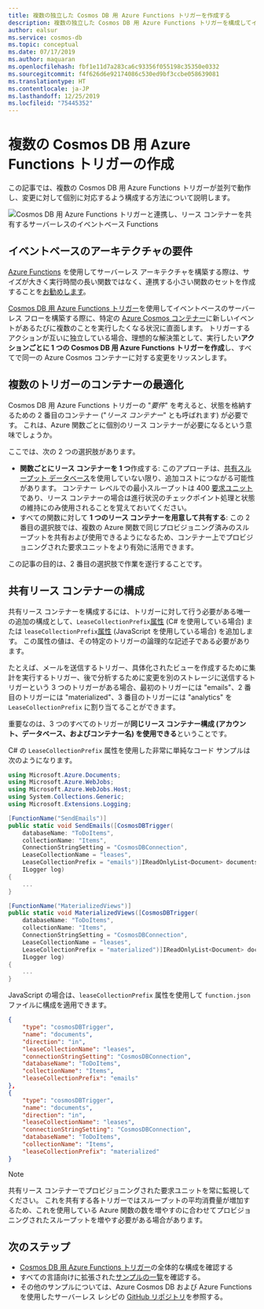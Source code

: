 ```yaml
---
title: 複数の独立した Cosmos DB 用 Azure Functions トリガーを作成する
description: 複数の独立した Cosmos DB 用 Azure Functions トリガーを構成してイベント駆動型のアーキテクチャを作成する方法について説明します。
author: ealsur
ms.service: cosmos-db
ms.topic: conceptual
ms.date: 07/17/2019
ms.author: maquaran
ms.openlocfilehash: fbf1e11d7a283ca6c93356f055198c35350e0332
ms.sourcegitcommit: f4f626d6e92174086c530ed9bf3ccbe058639081
ms.translationtype: HT
ms.contentlocale: ja-JP
ms.lasthandoff: 12/25/2019
ms.locfileid: "75445352"
---
```

# <a name="create-multiple-azure-functions-triggers-for-cosmos-db"></a>複数の Cosmos DB 用 Azure Functions トリガーの作成

この記事では、複数の Cosmos DB 用 Azure Functions トリガーが並列で動作し、変更に対して個別に対応するよう構成する方法について説明します。

![Cosmos DB 用 Azure Functions トリガーと連携し、リース コンテナーを共有するサーバーレスのイベントベース Functions](./media/change-feed-functions/multi-trigger.png)

## <a name="event-based-architecture-requirements"></a>イベントベースのアーキテクチャの要件

[Azure Functions](../azure-functions/functions-overview.md) を使用してサーバーレス アーキテクチャを構築する際は、サイズが大きく実行時間の長い関数ではなく、連携する小さい関数のセットを作成することを[お勧めします](../azure-functions/functions-best-practices.md#avoid-long-running-functions)。

[Cosmos DB 用 Azure Functions トリガー](./change-feed-functions.md)を使用してイベントベースのサーバーレス フローを構築する際に、特定の [Azure Cosmos コンテナー](./databases-containers-items.md#azure-cosmos-containers)に新しいイベントがあるたびに複数のことを実行したくなる状況に直面します。 トリガーするアクションが互いに独立している場合、理想的な解決策として、実行したい**アクションごとに 1 つの Cosmos DB 用 Azure Functions トリガーを作成**し、すべてで同一の Azure Cosmos コンテナーに対する変更をリッスンします。

## <a name="optimizing-containers-for-multiple-triggers"></a>複数のトリガーのコンテナーの最適化

Cosmos DB 用 Azure Functions トリガーの "*要件*" を考えると、状態を格納するための 2 番目のコンテナー ("*リース コンテナー*" とも呼ばれます) が必要です。 これは、Azure 関数ごとに個別のリース コンテナーが必要になるという意味でしょうか。

ここでは、次の 2 つの選択肢があります。

* **関数ごとにリース コンテナーを 1 つ**作成する: このアプローチは、[共有スループット データベース](./set-throughput.md#set-throughput-on-a-database)を使用していない限り、追加コストにつながる可能性があります。 コンテナー レベルでの最小スループットは 400 [要求ユニット](./request-units.md)であり、リース コンテナーの場合は進行状況のチェックポイント処理と状態の維持にのみ使用されることを覚えておいてください。
* すべての関数に対して **1 つのリース コンテナーを用意して共有する**: この 2 番目の選択肢では、複数の Azure 関数で同じプロビジョニング済みのスループットを共有および使用できるようになるため、コンテナー上でプロビジョニングされた要求ユニットをより有効に活用できます。

この記事の目的は、2 番目の選択肢で作業を遂行することです。

## <a name="configuring-a-shared-leases-container"></a>共有リース コンテナーの構成

共有リース コンテナーを構成するには、トリガーに対して行う必要がある唯一の追加の構成として、`LeaseCollectionPrefix`[属性](../azure-functions/functions-bindings-cosmosdb-v2.md#trigger---c-attributes) (C# を使用している場合) または `leaseCollectionPrefix`[属性](../azure-functions/functions-bindings-cosmosdb-v2.md#trigger---javascript-example) (JavaScript を使用している場合) を追加します。 この属性の値は、その特定のトリガーの論理的な記述子である必要があります。

たとえば、メールを送信するトリガー、具体化されたビューを作成するために集計を実行するトリガー、後で分析するために変更を別のストレージに送信するトリガーという 3 つのトリガーがある場合、最初のトリガーには "emails"、2 番目のトリガーには "materialized"、3 番目のトリガーには "analytics" を `LeaseCollectionPrefix` に割り当てることができます。

重要なのは、3 つのすべてのトリガーが**同じリース コンテナー構成 (アカウント、データベース、およびコンテナー名) を使用できる**ということです。

C# の `LeaseCollectionPrefix` 属性を使用した非常に単純なコード サンプルは次のようになります。

```cs
using Microsoft.Azure.Documents;
using Microsoft.Azure.WebJobs;
using Microsoft.Azure.WebJobs.Host;
using System.Collections.Generic;
using Microsoft.Extensions.Logging;

[FunctionName("SendEmails")]
public static void SendEmails([CosmosDBTrigger(
    databaseName: "ToDoItems",
    collectionName: "Items",
    ConnectionStringSetting = "CosmosDBConnection",
    LeaseCollectionName = "leases",
    LeaseCollectionPrefix = "emails")]IReadOnlyList<Document> documents,
    ILogger log)
{
    ...
}

[FunctionName("MaterializedViews")]
public static void MaterializedViews([CosmosDBTrigger(
    databaseName: "ToDoItems",
    collectionName: "Items",
    ConnectionStringSetting = "CosmosDBConnection",
    LeaseCollectionName = "leases",
    LeaseCollectionPrefix = "materialized")]IReadOnlyList<Document> documents,
    ILogger log)
{
    ...
}
```

JavaScript の場合は、`leaseCollectionPrefix` 属性を使用して `function.json` ファイルに構成を適用できます。

```json
{
    "type": "cosmosDBTrigger",
    "name": "documents",
    "direction": "in",
    "leaseCollectionName": "leases",
    "connectionStringSetting": "CosmosDBConnection",
    "databaseName": "ToDoItems",
    "collectionName": "Items",
    "leaseCollectionPrefix": "emails"
},
{
    "type": "cosmosDBTrigger",
    "name": "documents",
    "direction": "in",
    "leaseCollectionName": "leases",
    "connectionStringSetting": "CosmosDBConnection",
    "databaseName": "ToDoItems",
    "collectionName": "Items",
    "leaseCollectionPrefix": "materialized"
}
```

> [!NOTE]
> 共有リース コンテナーでプロビジョニングされた要求ユニットを常に監視してください。 これを共有する各トリガーではスループットの平均消費量が増加するため、これを使用している Azure 関数の数を増やすのに合わせてプロビジョニングされたスループットを増やす必要がある場合があります。

## <a name="next-steps"></a>次のステップ

* [Cosmos DB 用 Azure Functions トリガー](../azure-functions/functions-bindings-cosmosdb-v2.md#trigger---configuration)の全体的な構成を確認する
* すべての言語向けに拡張された[サンプルの一覧](../azure-functions/functions-bindings-cosmosdb-v2.md#trigger---example)を確認する。
* その他のサンプルについては、Azure Cosmos DB および Azure Functions を使用したサーバーレス レシピの [GitHub リポジトリ](https://github.com/ealsur/serverless-recipes/tree/master/cosmosdbtriggerscenarios)を参照する。